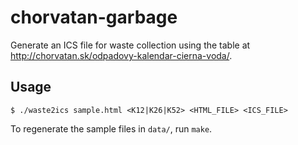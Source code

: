 # chorvatan-garbage
Generate an ICS file for waste collection using the table at
http://chorvatan.sk/odpadovy-kalendar-cierna-voda/.

## Usage
`$ ./waste2ics sample.html <K12|K26|K52> <HTML_FILE> <ICS_FILE>`

To regenerate the sample files in `data/`, run `make`.
